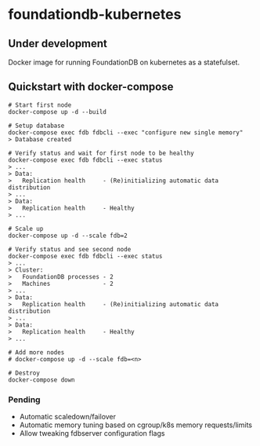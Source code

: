 # foundationdb-kubernetes

## Under development

Docker image for running FoundationDB on kubernetes as a statefulset.

## Quickstart with docker-compose

```
# Start first node
docker-compose up -d --build

# Setup database
docker-compose exec fdb fdbcli --exec "configure new single memory"
> Database created

# Verify status and wait for first node to be healthy
docker-compose exec fdb fdbcli --exec status
> ...
> Data:
>   Replication health     - (Re)initializing automatic data distribution
> ...
> Data:
>   Replication health     - Healthy
> ...

# Scale up
docker-compose up -d --scale fdb=2

# Verify status and see second node
docker-compose exec fdb fdbcli --exec status
> ...
> Cluster:
>   FoundationDB processes - 2
>   Machines               - 2
> ...
> Data:
>   Replication health     - (Re)initializing automatic data distribution
> ...
> Data:
>   Replication health     - Healthy
> ...

# Add more nodes
# docker-compose up -d --scale fdb=<n>

# Destroy
docker-compose down
```

### Pending

- Automatic scaledown/failover
- Automatic memory tuning based on cgroup/k8s memory requests/limits
- Allow tweaking fdbserver configuration flags
